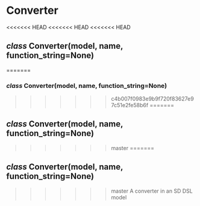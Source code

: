 # Converter


<<<<<<< HEAD
<<<<<<< HEAD
<<<<<<< HEAD
## _class_ Converter(model, name, function_string=None)
=======
### _class_ Converter(model, name, function_string=None)
>>>>>>> c4b007f0983e9b9f720f83627e97c51e2fe58b6f
=======
## _class_ Converter(model, name, function_string=None)
>>>>>>> master
=======
## _class_ Converter(model, name, function_string=None)
>>>>>>> master
A converter in an SD DSL model
